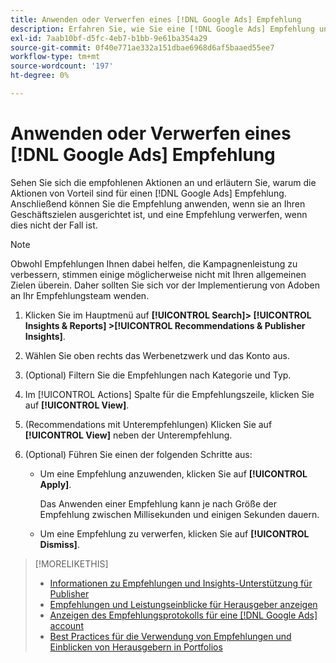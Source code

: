 ```yaml
---
title: Anwenden oder Verwerfen eines [!DNL Google Ads] Empfehlung
description: Erfahren Sie, wie Sie eine [!DNL Google Ads] Empfehlung und wie die Empfehlung angewendet oder abgelehnt werden kann.
exl-id: 7aab10bf-d5fc-4eb7-b1bb-9e61ba354a29
source-git-commit: 0f40e771ae332a151dbae6968d6af5baaed55ee7
workflow-type: tm+mt
source-wordcount: '197'
ht-degree: 0%

---
```


# Anwenden oder Verwerfen eines [!DNL Google Ads] Empfehlung

Sehen Sie sich die empfohlenen Aktionen an und erläutern Sie, warum die Aktionen von Vorteil sind für einen [!DNL Google Ads] Empfehlung. Anschließend können Sie die Empfehlung anwenden, wenn sie an Ihren Geschäftszielen ausgerichtet ist, und eine Empfehlung verwerfen, wenn dies nicht der Fall ist.

>[!NOTE]
>
>Obwohl Empfehlungen Ihnen dabei helfen, die Kampagnenleistung zu verbessern, stimmen einige möglicherweise nicht mit Ihren allgemeinen Zielen überein. Daher sollten Sie sich vor der Implementierung von Adoben an Ihr Empfehlungsteam wenden.

1. Klicken Sie im Hauptmenü auf **[!UICONTROL Search]> [!UICONTROL Insights & Reports] >[!UICONTROL Recommendations & Publisher Insights]**.

1. Wählen Sie oben rechts das Werbenetzwerk und das Konto aus.

1. (Optional) Filtern Sie die Empfehlungen nach Kategorie und Typ.

1. Im [!UICONTROL Actions] Spalte für die Empfehlungszeile, klicken Sie auf **[!UICONTROL View]**.

1. (Recommendations mit Unterempfehlungen) Klicken Sie auf **[!UICONTROL View]** neben der Unterempfehlung.

1. (Optional) Führen Sie einen der folgenden Schritte aus:

   * Um eine Empfehlung anzuwenden, klicken Sie auf **[!UICONTROL Apply]**.

     Das Anwenden einer Empfehlung kann je nach Größe der Empfehlung zwischen Millisekunden und einigen Sekunden dauern.

   * Um eine Empfehlung zu verwerfen, klicken Sie auf **[!UICONTROL Dismiss]**.

>[!MORELIKETHIS]
>
>* [Informationen zu Empfehlungen und Insights-Unterstützung für Publisher](recommendation-support.md)
>* [Empfehlungen und Leistungseinblicke für Herausgeber anzeigen](recommendation-view.md)
>* [Anzeigen des Empfehlungsprotokolls für eine [!DNL Google Ads] account](google-recommendation-view-log.md)
>* [Best Practices für die Verwendung von Empfehlungen und Einblicken von Herausgebern in Portfolios](recommendation-best-practices.md)
